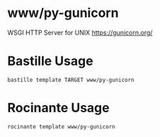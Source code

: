 # www/py-gunicorn
WSGI HTTP Server for UNIX
https://gunicorn.org/

# Bastille Usage
```shell
bastille template TARGET www/py-gunicorn
```

# Rocinante Usage
```shell
rocinante template www/py-gunicorn
```
